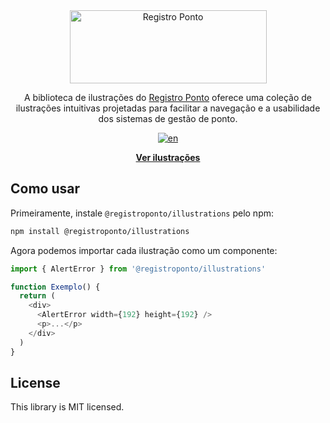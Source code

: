 <div align="center">
  <a href="https://registroponto.com.br/" target="_blank">
    <img alt="Registro Ponto" width="315" height="117" style="max-width: 100%" src="https://github.com/Registro-Ponto/rp-icons/assets/98567681/05358956-78db-4f61-905a-c60ff276dc8f">
  </a>
</div>

<p align="center">
  A biblioteca de ilustrações do <a href="https://registroponto.com.br/" target="_blank">Registro Ponto</a> oferece uma coleção de ilustrações intuitivas projetadas para facilitar a navegação e a usabilidade dos sistemas de gestão de ponto.
<p>

<div align="center">

  [![en](https://img.shields.io/badge/lang-en-red.svg)](https://github.com/Registro-Ponto/registro-ponto-libs/blob/main/rp-illustrations/README.md)

</div>

<p align="center">
  <a href=""><strong>Ver ilustrações</strong></a>
</p>

## Como usar

Primeiramente, instale `@registroponto/illustrations` pelo npm:

```sh
npm install @registroponto/illustrations
```

Agora podemos importar cada ilustração como um componente:

```js
import { AlertError } from '@registroponto/illustrations'

function Exemplo() {
  return (
    <div>
      <AlertError width={192} height={192} />
      <p>...</p>
    </div>
  )
}
```

## License

This library is MIT licensed.
